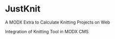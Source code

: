 # JustKnit
A MODX Extra to Calculate Knitting Projects on Web

Integration of Knitting Tool in MODX CMS
